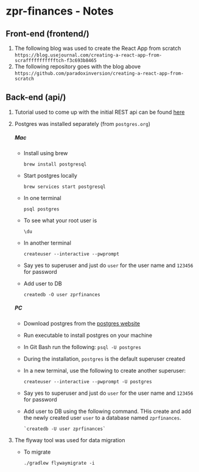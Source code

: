 # zpr-finances - Notes


## Front-end (frontend/)
1. The following blog was used to create the React App from scratch
`https://blog.usejournal.com/creating-a-react-app-from-scraffffffffffftch-f3c693b8465`
2. The following repository goes with the blog above
`https://github.com/paradoxinversion/creating-a-react-app-from-scratch`


## Back-end (api/)

1. Tutorial used to come up with the initial REST api can be found [here](https://codebrains.io/build-a-crud-todolist-api-with-spring-5-and-kotlin/)

2. Postgres was installed separately (from `postgres.org`)

    ##### Mac 
    - Install using brew

      `brew install postgresql`

    - Start postgres locally

      `brew services start postgresql`
    
    - In one terminal
    
      `psql postgres`
    
    - To see what your root user is
        
      `\du`
    
    - In another terminal
    
      `createuser --interactive --pwprompt`
    
    - Say yes to superuser and just do `user` for the user name and `123456` for password
    
    - Add user to DB
    
      `createdb -O user zprfinances`

    ##### PC
    - Download postgres from the [postgres website](https://www.postgresql.org/)
    - Run executable to install postgres on your machine
    - In Git Bash run the following:
        `psql -U postgres`
    - During the installation, `postgres` is the default superuser created
    - In a new terminal, use the following to create another superuser:
    
        `createuser --interactive --pwprompt -U postgres` 
    - Say yes to superuser and just do `user` for the user name and `123456` for password
    - Add user to DB using the following command. THis create and add the newly created user `user` to a database named `zprfinances`.
    
          `createdb -U user zprfinances`
      
3. The flyway tool was used for data migration

   - To migrate 

     `./gradlew flywaymigrate -i`

